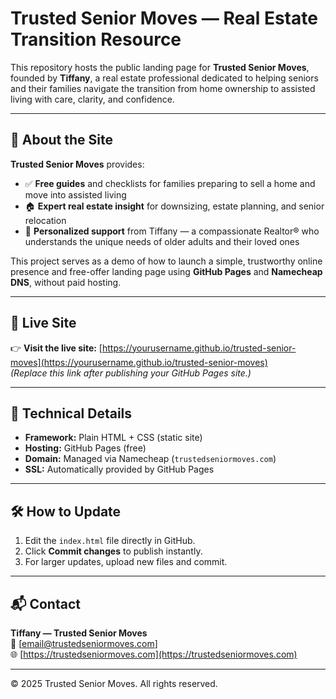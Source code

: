 # Trusted Senior Moves — Real Estate Transition Resource

This repository hosts the public landing page for **Trusted Senior Moves**, founded by **Tiffany**, a real estate professional dedicated to helping seniors and their families navigate the transition from home ownership to assisted living with care, clarity, and confidence.

---

## 🌟 About the Site
**Trusted Senior Moves** provides:
- ✅ **Free guides** and checklists for families preparing to sell a home and move into assisted living  
- 🏠 **Expert real estate insight** for downsizing, estate planning, and senior relocation  
- 🤝 **Personalized support** from Tiffany — a compassionate Realtor® who understands the unique needs of older adults and their loved ones  

This project serves as a demo of how to launch a simple, trustworthy online presence and free-offer landing page using **GitHub Pages** and **Namecheap DNS**, without paid hosting.

---

## 🚀 Live Site
👉 **Visit the live site:** [https://yourusername.github.io/trusted-senior-moves](https://yourusername.github.io/trusted-senior-moves)  
*(Replace this link after publishing your GitHub Pages site.)*

---

## 🧩 Technical Details
- **Framework:** Plain HTML + CSS (static site)  
- **Hosting:** GitHub Pages (free)  
- **Domain:** Managed via Namecheap (`trustedseniormoves.com`)  
- **SSL:** Automatically provided by GitHub Pages  

---

## 🛠️ How to Update
1. Edit the `index.html` file directly in GitHub.  
2. Click **Commit changes** to publish instantly.  
3. For larger updates, upload new files and commit.  

---

## 📬 Contact
**Tiffany — Trusted Senior Moves**  
📧 [email@trustedseniormoves.com]  
🌐 [https://trustedseniormoves.com](https://trustedseniormoves.com)

---

© 2025 Trusted Senior Moves. All rights reserved.
